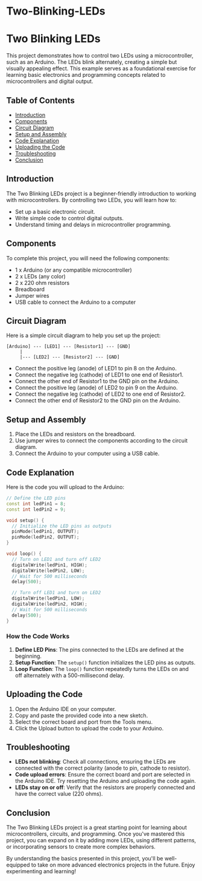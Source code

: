 # Two-Blinking-LEDs
# Two Blinking LEDs

This project demonstrates how to control two LEDs using a microcontroller, such as an Arduino. The LEDs blink alternately, creating a simple but visually appealing effect. This example serves as a foundational exercise for learning basic electronics and programming concepts related to microcontrollers and digital output.

## Table of Contents

- [Introduction](#introduction)
- [Components](#components)
- [Circuit Diagram](#circuit-diagram)
- [Setup and Assembly](#setup-and-assembly)
- [Code Explanation](#code-explanation)
- [Uploading the Code](#uploading-the-code)
- [Troubleshooting](#troubleshooting)
- [Conclusion](#conclusion)

## Introduction

The Two Blinking LEDs project is a beginner-friendly introduction to working with microcontrollers. By controlling two LEDs, you will learn how to:

- Set up a basic electronic circuit.
- Write simple code to control digital outputs.
- Understand timing and delays in microcontroller programming.

## Components

To complete this project, you will need the following components:

- 1 x Arduino (or any compatible microcontroller)
- 2 x LEDs (any color)
- 2 x 220 ohm resistors
- Breadboard
- Jumper wires
- USB cable to connect the Arduino to a computer

## Circuit Diagram

Here is a simple circuit diagram to help you set up the project:

```
[Arduino] --- [LED1] --- [Resistor1] --- [GND]
     |
     |--- [LED2] --- [Resistor2] --- [GND]
```

- Connect the positive leg (anode) of LED1 to pin 8 on the Arduino.
- Connect the negative leg (cathode) of LED1 to one end of Resistor1.
- Connect the other end of Resistor1 to the GND pin on the Arduino.
- Connect the positive leg (anode) of LED2 to pin 9 on the Arduino.
- Connect the negative leg (cathode) of LED2 to one end of Resistor2.
- Connect the other end of Resistor2 to the GND pin on the Arduino.

## Setup and Assembly

1. Place the LEDs and resistors on the breadboard.
2. Use jumper wires to connect the components according to the circuit diagram.
3. Connect the Arduino to your computer using a USB cable.

## Code Explanation

Here is the code you will upload to the Arduino:

```cpp
// Define the LED pins
const int ledPin1 = 8;
const int ledPin2 = 9;

void setup() {
  // Initialize the LED pins as outputs
  pinMode(ledPin1, OUTPUT);
  pinMode(ledPin2, OUTPUT);
}

void loop() {
  // Turn on LED1 and turn off LED2
  digitalWrite(ledPin1, HIGH);
  digitalWrite(ledPin2, LOW);
  // Wait for 500 milliseconds
  delay(500);

  // Turn off LED1 and turn on LED2
  digitalWrite(ledPin1, LOW);
  digitalWrite(ledPin2, HIGH);
  // Wait for 500 milliseconds
  delay(500);
}
```

### How the Code Works

1. **Define LED Pins**: The pins connected to the LEDs are defined at the beginning.
2. **Setup Function**: The `setup()` function initializes the LED pins as outputs.
3. **Loop Function**: The `loop()` function repeatedly turns the LEDs on and off alternately with a 500-millisecond delay.

## Uploading the Code

1. Open the Arduino IDE on your computer.
2. Copy and paste the provided code into a new sketch.
3. Select the correct board and port from the Tools menu.
4. Click the Upload button to upload the code to your Arduino.

## Troubleshooting

- **LEDs not blinking**: Check all connections, ensuring the LEDs are connected with the correct polarity (anode to pin, cathode to resistor).
- **Code upload errors**: Ensure the correct board and port are selected in the Arduino IDE. Try resetting the Arduino and uploading the code again.
- **LEDs stay on or off**: Verify that the resistors are properly connected and have the correct value (220 ohms).

## Conclusion

The Two Blinking LEDs project is a great starting point for learning about microcontrollers, circuits, and programming. Once you've mastered this project, you can expand on it by adding more LEDs, using different patterns, or incorporating sensors to create more complex behaviors.

By understanding the basics presented in this project, you'll be well-equipped to take on more advanced electronics projects in the future. Enjoy experimenting and learning!
